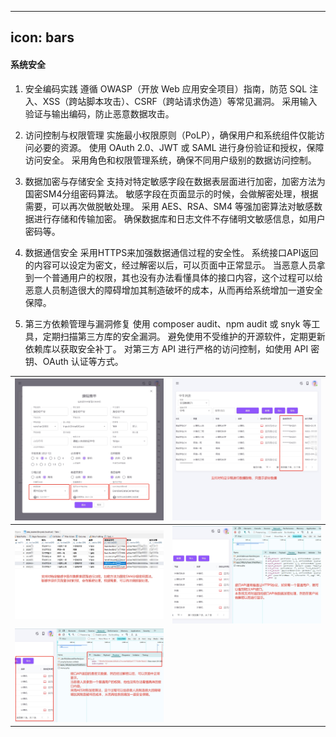 



---
icon: bars
---

#### 系统安全

1. 安全编码实践
    遵循 OWASP（开放 Web 应用安全项目）指南，防范 SQL 注入、XSS（跨站脚本攻击）、CSRF（跨站请求伪造）等常见漏洞。
    采用输入验证与输出编码，防止恶意数据攻击。

2. 访问控制与权限管理
    实施最小权限原则（PoLP），确保用户和系统组件仅能访问必要的资源。
    使用 OAuth 2.0、JWT 或 SAML 进行身份验证和授权，保障访问安全。
    采用角色和权限管理系统，确保不同用户级别的数据访问控制。

3. 数据加密与存储安全
    支持对特定敏感字段在数据表层面进行加密，加密方法为国密SM4分组密码算法。
    敏感字段在页面显示的时候，会做解密处理，根据需要，可以再次做脱敏处理。
    采用 AES、RSA、SM4 等强加密算法对敏感数据进行存储和传输加密。
    确保数据库和日志文件不存储明文敏感信息，如用户密码等。

4. 数据通信安全
    采用HTTPS来加强数据通信过程的安全性。
    系统接口API返回的内容可以设定为密文，经过解密以后，可以页面中正常显示。
    当恶意人员拿到一个普通用户的权限，其也没有办法看懂具体的接口内容，这个过程可以给恶意人员制造很大的障碍增加其制造破坏的成本，从而再给系统增加一道安全保障。

5. 第三方依赖管理与漏洞修复
    使用 composer audit、npm audit 或 snyk 等工具，定期扫描第三方库的安全漏洞。
    避免使用不受维护的开源软件，定期更新依赖库以获取安全补丁。
    对第三方 API 进行严格的访问控制，如使用 API 密钥、OAuth 认证等方式。

| <img src="./images/01.png" > | <img src="./images/02.png" > |
|------------------------------------------|------------------------------------------|
| <img src="./images/03.png" > | <img src="./images/04.png" > |
| <img src="./images/05.png" > |  |
